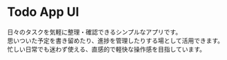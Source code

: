 # Todo App UI

日々のタスクを気軽に整理・確認できるシンプルなアプリです。  
思いついた予定を書き留めたり、進捗を管理したりする場として活用できます。  
忙しい日常でも迷わず使える、直感的で軽快な操作感を目指しています。
